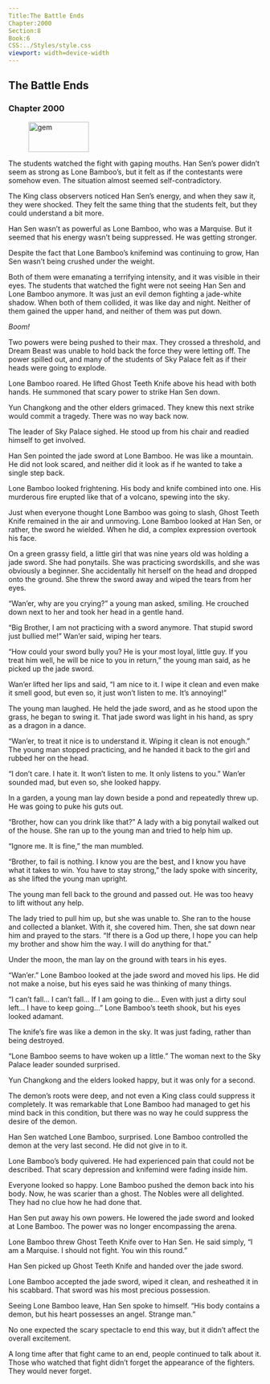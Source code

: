 ```yaml
---
Title:The Battle Ends 
Chapter:2000 
Section:8 
Book:6 
CSS:../Styles/style.css 
viewport: width=device-width
---
```

  
## The Battle Ends
### Chapter 2000
  
<figure>
	<img src="../Images/gem.gif" alt="gem" id="gem" width="120" height="60" />
</figure>
  

  
The students watched the fight with gaping mouths. Han Sen’s power didn’t seem as strong as Lone Bamboo’s, but it felt as if the contestants were somehow even. The situation almost seemed self-contradictory.

The King class observers noticed Han Sen’s energy, and when they saw it, they were shocked. They felt the same thing that the students felt, but they could understand a bit more.

Han Sen wasn’t as powerful as Lone Bamboo, who was a Marquise. But it seemed that his energy wasn’t being suppressed. He was getting stronger.

Despite the fact that Lone Bamboo’s knifemind was continuing to grow, Han Sen wasn’t being crushed under the weight.

Both of them were emanating a terrifying intensity, and it was visible in their eyes. The students that watched the fight were not seeing Han Sen and Lone Bamboo anymore. It was just an evil demon fighting a jade-white shadow. When both of them collided, it was like day and night. Neither of them gained the upper hand, and neither of them was put down.

*Boom!*

Two powers were being pushed to their max. They crossed a threshold, and Dream Beast was unable to hold back the force they were letting off. The power spilled out, and many of the students of Sky Palace felt as if their heads were going to explode.

Lone Bamboo roared. He lifted Ghost Teeth Knife above his head with both hands. He summoned that scary power to strike Han Sen down.

Yun Changkong and the other elders grimaced. They knew this next strike would commit a tragedy. There was no way back now.

The leader of Sky Palace sighed. He stood up from his chair and readied himself to get involved.

Han Sen pointed the jade sword at Lone Bamboo. He was like a mountain. He did not look scared, and neither did it look as if he wanted to take a single step back.

Lone Bamboo looked frightening. His body and knife combined into one. His murderous fire erupted like that of a volcano, spewing into the sky.

Just when everyone thought Lone Bamboo was going to slash, Ghost Teeth Knife remained in the air and unmoving. Lone Bamboo looked at Han Sen, or rather, the sword he wielded. When he did, a complex expression overtook his face.

On a green grassy field, a little girl that was nine years old was holding a jade sword. She had ponytails. She was practicing swordskills, and she was obviously a beginner. She accidentally hit herself on the head and dropped onto the ground. She threw the sword away and wiped the tears from her eyes.

“Wan’er, why are you crying?” a young man asked, smiling. He crouched down next to her and took her head in a gentle hand.

“Big Brother, I am not practicing with a sword anymore. That stupid sword just bullied me!” Wan’er said, wiping her tears.

“How could your sword bully you? He is your most loyal, little guy. If you treat him well, he will be nice to you in return,” the young man said, as he picked up the jade sword.

Wan’er lifted her lips and said, “I am nice to it. I wipe it clean and even make it smell good, but even so, it just won’t listen to me. It’s annoying!”

The young man laughed. He held the jade sword, and as he stood upon the grass, he began to swing it. That jade sword was light in his hand, as spry as a dragon in a dance.

“Wan’er, to treat it nice is to understand it. Wiping it clean is not enough.” The young man stopped practicing, and he handed it back to the girl and rubbed her on the head.

“I don’t care. I hate it. It won’t listen to me. It only listens to you.” Wan’er sounded mad, but even so, she looked happy.

In a garden, a young man lay down beside a pond and repeatedly threw up. He was going to puke his guts out.

“Brother, how can you drink like that?” A lady with a big ponytail walked out of the house. She ran up to the young man and tried to help him up.

“Ignore me. It is fine,” the man mumbled.

“Brother, to fail is nothing. I know you are the best, and I know you have what it takes to win. You have to stay strong,” the lady spoke with sincerity, as she lifted the young man upright.

The young man fell back to the ground and passed out. He was too heavy to lift without any help.

The lady tried to pull him up, but she was unable to. She ran to the house and collected a blanket. With it, she covered him. Then, she sat down near him and prayed to the stars. “If there is a God up there, I hope you can help my brother and show him the way. I will do anything for that.”

Under the moon, the man lay on the ground with tears in his eyes.

“Wan’er.” Lone Bamboo looked at the jade sword and moved his lips. He did not make a noise, but his eyes said he was thinking of many things.

“I can’t fall… I can’t fall… If I am going to die… Even with just a dirty soul left… I have to keep going…” Lone Bamboo’s teeth shook, but his eyes looked adamant.

The knife’s fire was like a demon in the sky. It was just fading, rather than being destroyed.

“Lone Bamboo seems to have woken up a little.” The woman next to the Sky Palace leader sounded surprised.

Yun Changkong and the elders looked happy, but it was only for a second.

The demon’s roots were deep, and not even a King class could suppress it completely. It was remarkable that Lone Bamboo had managed to get his mind back in this condition, but there was no way he could suppress the desire of the demon.

Han Sen watched Lone Bamboo, surprised. Lone Bamboo controlled the demon at the very last second. He did not give in to it.

Lone Bamboo’s body quivered. He had experienced pain that could not be described. That scary depression and knifemind were fading inside him.

Everyone looked so happy. Lone Bamboo pushed the demon back into his body. Now, he was scarier than a ghost. The Nobles were all delighted. They had no clue how he had done that.

Han Sen put away his own powers. He lowered the jade sword and looked at Lone Bamboo. The power was no longer encompassing the arena.

Lone Bamboo threw Ghost Teeth Knife over to Han Sen. He said simply, “I am a Marquise. I should not fight. You win this round.”

Han Sen picked up Ghost Teeth Knife and handed over the jade sword.

Lone Bamboo accepted the jade sword, wiped it clean, and resheathed it in his scabbard. That sword was his most precious possession.

Seeing Lone Bamboo leave, Han Sen spoke to himself. “His body contains a demon, but his heart possesses an angel. Strange man.”

No one expected the scary spectacle to end this way, but it didn’t affect the overall excitement.

A long time after that fight came to an end, people continued to talk about it. Those who watched that fight didn’t forget the appearance of the fighters. They would never forget.